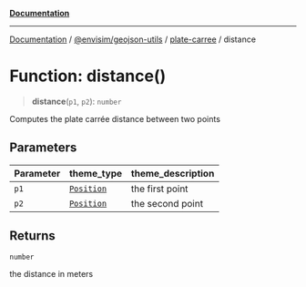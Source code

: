 [**Documentation**](../../../../README.md)

---

[Documentation](../../../../README.md) / [@envisim/geojson-utils](../../README.md) / [plate-carree](../README.md) / distance

# Function: distance()

> **distance**(`p1`, `p2`): `number`

Computes the plate carrée distance between two points

## Parameters

| Parameter | theme_type                                           | theme_description |
| --------- | ---------------------------------------------------- | ----------------- |
| `p1`      | [`Position`](../../geojson/type-aliases/Position.md) | the first point   |
| `p2`      | [`Position`](../../geojson/type-aliases/Position.md) | the second point  |

## Returns

`number`

the distance in meters
